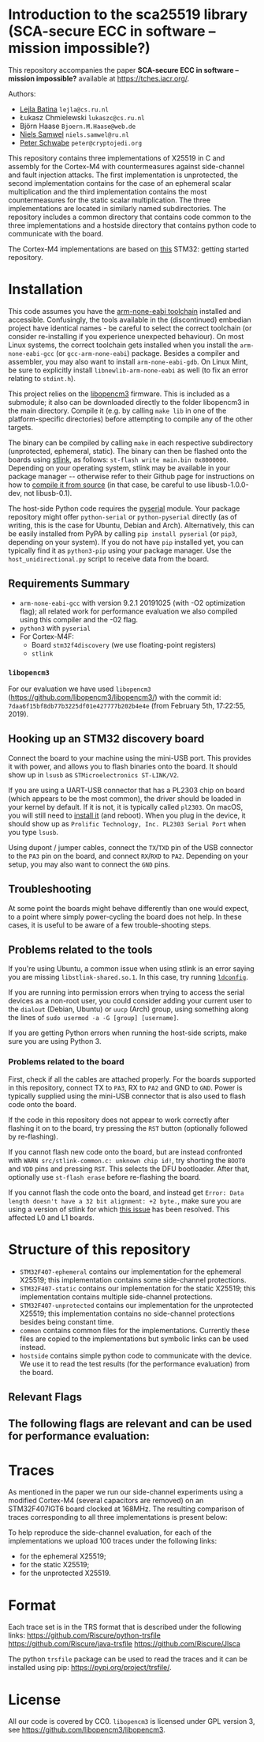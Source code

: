 # Introduction to the sca25519 library (SCA-secure ECC in software – mission impossible?)

This repository accompanies the paper **SCA-secure ECC in software – mission impossible?** available at https://tches.iacr.org/.

Authors:
- [Lejla Batina](https://www.cs.ru.nl/~lejla/) `lejla@cs.ru.nl`
- Łukasz Chmielewski `lukaszc@cs.ru.nl`
- Björn Haase `Bjoern.M.Haase@web.de`
- [Niels Samwel](https://nielssamwel.nl/) `niels.samwel@ru.nl`
- [Peter Schwabe](https://cryptojedi.org/peter/index.shtml) `peter@cryptojedi.org`

This repository contains three implementations of X25519 in C and assembly for the Cortex-M4 with countermeasures against side-channel and fault injection attacks. The first implementation is unprotected, the second implementation contains for the case of an ephemeral scalar multiplication and the third implementation contains the most countermeasures for the static scalar multiplication. The three implementations are located in similarly named subdirectories. The repository includes a common directory that contains code common to the three implementations and a hostside directory that contains python code to communicate with the board.

The Cortex-M4 implementations are based on [this](https://github.com/joostrijneveld/STM32-getting-started) STM32: getting started repository.

# Installation

This code assumes you have the [arm-none-eabi toolchain](https://launchpad.net/gcc-arm-embedded) installed and accessible. Confusingly, the tools available in the (discontinued) embedian project have identical names - be careful to select the correct toolchain (or consider re-installing if you experience unexpected behaviour). On most Linux systems, the correct toolchain gets installed when you install the `arm-none-eabi-gcc` (or `gcc-arm-none-eabi`) package. Besides a compiler and assembler, you may also want to install `arm-none-eabi-gdb`. On Linux Mint, be sure to explicitly install `libnewlib-arm-none-eabi` as well (to fix an error relating to `stdint.h`).

This project relies on the [libopencm3](https://github.com/libopencm3/libopencm3/) firmware. This is included as a submodule; it also can be downloaded directly to the folder libopencm3 in the main directory. Compile it (e.g. by calling `make lib` in one of the platform-specific directories) before attempting to compile any of the other targets.

The binary can be compiled by calling `make` in each respective subdirectory (unprotected, ephemeral, static). The binary can then be flashed onto the boards using [stlink](https://github.com/texane/stlink), as follows: `st-flash write main.bin 0x8000000`. Depending on your operating system, stlink may be available in your package manager -- otherwise refer to their Github page for instructions on how to [compile it from source](https://github.com/texane/stlink/blob/master/doc/compiling.md) (in that case, be careful to use libusb-1.0.0-dev, not libusb-0.1).

The host-side Python code requires the [pyserial](https://github.com/pyserial/pyserial) module. Your package repository might offer `python-serial` or `python-pyserial` directly (as of writing, this is the case for Ubuntu, Debian and Arch). Alternatively, this can be easily installed from PyPA by calling `pip install pyserial` (or `pip3`, depending on your system). If you do not have `pip` installed yet, you can typically find it as `python3-pip` using your package manager. Use the `host_unidirectional.py` script to receive data from the board.

## Requirements Summary
- `arm-none-eabi-gcc` with version 9.2.1 20191025 (with -O2 optimization flag); all related work for performance evaluation we also compiled using this compiler and the -02 flag. 
- `python3` with `pyserial`
- For Cortex-M4F:
    - Board `stm32f4discovery` (we use floating-point registers)
    - `stlink`

### `libopencm3`
For our evaluation we have used `libopencm3` (https://github.com/libopencm3/libopencm3/) with the commit id: `7daa6f15bf8db77b3225df01e427777b202b4e4e` (from February 5th, 17:22:55, 2019).

## Hooking up an STM32 discovery board

Connect the board to your machine using the mini-USB port. This provides it with power, and allows you to flash binaries onto the board. It should show up in `lsusb` as `STMicroelectronics ST-LINK/V2`.

If you are using a UART-USB connector that has a PL2303 chip on board (which appears to be the most common), the driver should be loaded in your kernel by default. If it is not, it is typically called `pl2303`. On macOS, you will still need to [install it](http://www.prolific.com.tw/US/ShowProduct.aspx?p_id=229&pcid=41) (and reboot). When you plug in the device, it should show up as `Prolific Technology, Inc. PL2303 Serial Port` when you type `lsusb`.

Using dupont / jumper cables, connect the `TX`/`TXD` pin of the USB connector to the `PA3` pin on the board, and connect `RX`/`RXD` to `PA2`. Depending on your setup, you may also want to connect the `GND` pins.

## Troubleshooting

At some point the boards might behave differently than one would expect, to a point where simply power-cycling the board does not help. In these cases, it is useful to be aware of a few trouble-shooting steps.

## Problems related to the tools

If you're using Ubuntu, a common issue when using stlink is an error saying you are missing `libstlink-shared.so.1`. In this case, try running [`ldconfig`](https://github.com/texane/stlink/blob/master/doc/compiling.md#fixing-cannot-open-shared-object-file).

If you are running into permission errors when trying to access the serial devices as a non-root user, you could consider adding your current user to the `dialout` (Debian, Ubuntu) or `uucp` (Arch) group, using something along the lines of `sudo usermod -a -G [group] [username]`.

If you are getting Python errors when running the host-side scripts, make sure you are using Python 3.

### Problems related to the board

First, check if all the cables are attached properly. For the boards supported in this repository, connect TX to `PA3`, RX to `PA2` and GND to `GND`. Power is typically supplied using the mini-USB connector that is also used to flash code onto the board.

If the code in this repository does not appear to work correctly after flashing it on to the board, try pressing the `RST` button (optionally followed by re-flashing).

If you cannot flash new code onto the board, but are instead confronted with `WARN src/stlink-common.c: unknown chip id!`, try shorting the `BOOT0` and `VDD` pins and pressing `RST`. This selects the DFU bootloader. After that, optionally use `st-flash erase` before re-flashing the board.

If you cannot flash the code onto the board, and instead get `Error: Data length doesn't have a 32 bit alignment: +2 byte.`, make sure you are using a version of stlink for which [this issue](https://github.com/texane/stlink/issues/390) has been resolved. This affected L0 and L1 boards.

# Structure of this repository
- `STM32F407-ephemeral` contains our implementation for the ephemeral X25519; this implementation contains some side-channel protections.
- `STM32F407-static` contains our implementation for the static X25519; this implementation contains multiple side-channel protections.
- `STM32F407-unprotected` contains our implementation for the unprotected X25519; this implementation contains no side-channel protections besides being constant time.
- `common` contains common files for the implementations. Currently these files are copied to the implementations but symbolic links can be used instead. 
- `hostside` contains simple python code to communicate with the device. We use it to read the test results (for the performance evaluation) from the board. 

## Relevant Flags

The following flags are relevant and can be used for performance evaluation: 
-

# Traces

As mentioned in the paper we run our side-channel experiments using a modified Cortex-M4 (several capacitors are removed) on an STM32F407IGT6 board clocked at 168MHz. 
The resulting comparison of traces corresponding to all three implementations is present below: 

To help reproduce the side-channel evaluation, for each of the implementations we upload 100 traces under the following links: 
- for the ephemeral X25519;
- for the static X25519;
- for the unprotected X25519. 

# Format

Each trace set is in the TRS format that is described under the following links:
https://github.com/Riscure/python-trsfile
https://github.com/Riscure/java-trsfile
https://github.com/Riscure/Jlsca 

The python `trsfile` package can be used to read the traces and it can be installed using pip: https://pypi.org/project/trsfile/. 

# License
All our code is covered by CC0. `libopencm3` is licensed under GPL version 3, see https://github.com/libopencm3/libopencm3.

